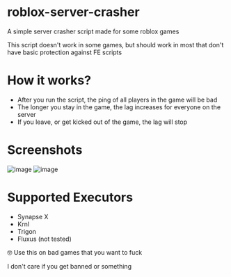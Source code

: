 # roblox-server-crasher
A simple server crasher script made for some roblox games

This script doesn't work in some games, but should work in most that don't have basic protection against FE scripts

# How it works?
* After you run the script, the ping of all players in the game will be bad
* The longer you stay in the game, the lag increases for everyone on the server
* If you leave, or get kicked out of the game, the lag will stop
# Screenshots
![image](https://user-images.githubusercontent.com/121897401/218323958-fe24ec09-a31b-48b9-a9e0-8ccc5a043940.png)
![image](https://user-images.githubusercontent.com/121897401/218324065-b92bcfcb-3878-492a-81d5-3703fd8e59c0.png)

# Supported Executors
* Synapse X
* Krnl
* Trigon
* Fluxus (not tested)

🤓 Use this on bad games that you want to fuck

I don't care if you get banned or something
